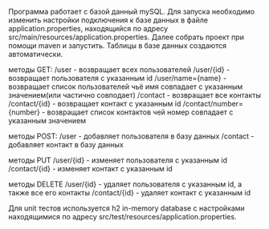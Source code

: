 Программа работает с базой данный mySQL. Для запуска необходимо изменить настройки подключения к базе данных в файле application.properties, находящийся по адресу src/main/resources/application.properties.
Далее собрать проект при помощи maven и запустить. Таблицы в базе данных создаются автоматически.

методы GET:
/user - возвращает всех пользователей
/user/{id} - возвращает пользователя с указанным id
/user/name={name} - возвращает список пользователей чьё имя совпадает с указанным значением(или частично совподает)
/contact - возвращает все контакты
/contact/{id} - возвращает контакт с указанным id
/contact/number={number} - возвращает список контактов чей номер совпадает с указанным значением

методы POST:
/user - добавляет пользователя в базу данных
/contact - добавляет контакт в базу данных

методы PUT
/user/{id} - изменяет пользователя с указанным id
/contact/{id} - изменяет контакт с указанным id

методы DELETE
/user/{id} - удаляет пользователя с указанным id, а также все его контакты
/contact/{id} - удаляет контакт с указанным id

Для unit тестов используется h2 in-memory database с настройками находящимися по адресу src/test/resources/application.properties.